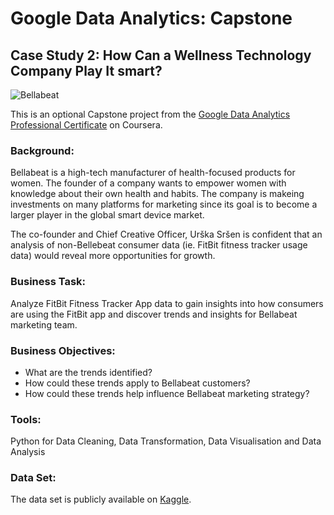 # Google Data Analytics: Capstone
## Case Study 2: How Can a Wellness Technology Company Play It smart?

![Bellabeat](https://github.com/kang295/Google-DataAnalytics-Capstone/blob/main/Bellabeat.png)

This is an optional Capstone project from the [Google Data Analytics Professional Certificate](https://www.coursera.org/professional-certificates/google-data-analytics) on Coursera. 

### Background:
Bellabeat is a high-tech manufacturer of health-focused products for women. The founder of a company wants to empower women with knowledge about their own health and habits. The company is makeing investments on many platforms for marketing since its goal is to become a larger player in the global smart device market.

The co-founder and Chief Creative Officer, Urška Sršen is confident that an analysis of non-Bellebeat consumer data (ie. FitBit fitness tracker usage data) would reveal more opportunities for growth.

### Business Task:
Analyze FitBit Fitness Tracker App data to gain insights into how consumers are using the FitBit app and discover trends and insights for Bellabeat marketing team.

### Business Objectives:
- What are the trends identified?
- How could these trends apply to Bellabeat customers?
- How could these trends help influence Bellabeat marketing strategy?

### Tools:
Python for Data Cleaning, Data Transformation, Data Visualisation and Data Analysis

### Data Set:
The data set is publicly available on [Kaggle](https://www.kaggle.com/arashnic/fitbit).
